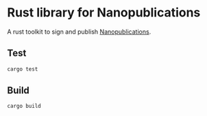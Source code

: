
# Rust library for Nanopublications

A rust toolkit to sign and publish [Nanopublications](https://nanopub.net).

## Test

```bash
cargo test
```

## Build

```bash
cargo build
```
